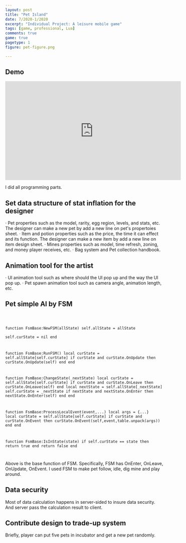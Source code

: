 ```yaml
---
layout: post
title: "Pet Island"
date: 7/2020-1/2020
excerpt: "Individual Project: A leisure mobile game"
tags: [game, professional, Lua]
comments: true
game: true
pagetype: 1
figure: pet-figure.png

---
```


## Demo
<iframe width="560" height="315" src="https://www.youtube.com/watch?v=QvPPOupOO20" frameborder="0" allow="accelerometer; autoplay; encrypted-media; gyroscope; picture-in-picture" allowfullscreen></iframe>

I did all programming parts.


## Set data structure of stat inflation for the designer
· Pet properties such as the model, rarity, egg region, levels, and stats, etc. The designer can make a new pet by add a new line on pet's propertoies sheet.
· Item and potion properties such as the price, the time it can effect and its function. The designer can make a new item by add a new line on item design sheet.
· Mines properties such as model, time refresh, zoning, and money player receives, etc.
· Bag system and Pet collection handbook.

## Animation tool for the artist
· UI animation tool such as where should the UI pop up and the way the UI pop up.
· Pet spawn animation tool such as camera angle, animation length, etc.

## Pet simple AI by FSM
<code>

function FsmBase:NewFSM(allState)
    self.allState = allState    
    self.curState = nil
end

function FsmBase:RunFSM()
    local curState = self.allState[self.curState]
    if curState and curState.OnUpdate then
        curState.OnUpdate(self)
    end
end

function FsmBase:ChangeState(_nextState)
    local curState = self.allState[self.curState]
	if curState and curState.OnLeave then
		curState.OnLeave(self)
	end
	local nextState = self.allState[_nextState]
	self.curState = _nextState
	if nextState and nextState.OnEnter then
		nextState.OnEnter(self)
	end
end

function FsmBase:ProcessLocalEvent(event,...)
	local args = {...}
	local curState = self.allState[self.curState]
	if curState and curState.OnEvent then
		curState.OnEvent(self,event,table.unpack(args))
	end
end

function FsmBase:IsInState(state)
	if self.curState == state then
		return true
	end
	return false
end

</code>

Above is the base function of FSM. Specifically, FSM has OnEnter, OnLeave, OnUpdate, OnEvent. 
I used FSM to make pet follow, idle, dig mine and play around.

## Data security
Most of data calculation happens in server-sided to insure data security. And server pass the calculation result to client.

## Contribute design to trade-up system
Briefly, player can put five pets in incubator and get a new pet randomly.